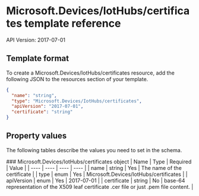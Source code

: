 # Microsoft.Devices/IotHubs/certificates template reference
API Version: 2017-07-01
## Template format

To create a Microsoft.Devices/IotHubs/certificates resource, add the following JSON to the resources section of your template.

```json
{
  "name": "string",
  "type": "Microsoft.Devices/IotHubs/certificates",
  "apiVersion": "2017-07-01",
  "certificate": "string"
}
```
## Property values

The following tables describe the values you need to set in the schema.

<a id="Microsoft.Devices/IotHubs/certificates" />
### Microsoft.Devices/IotHubs/certificates object
|  Name | Type | Required | Value |
|  ---- | ---- | ---- | ---- |
|  name | string | Yes | The name of the certificate |
|  type | enum | Yes | Microsoft.Devices/IotHubs/certificates |
|  apiVersion | enum | Yes | 2017-07-01 |
|  certificate | string | No | base-64 representation of the X509 leaf certificate .cer file or just .pem file content. |

